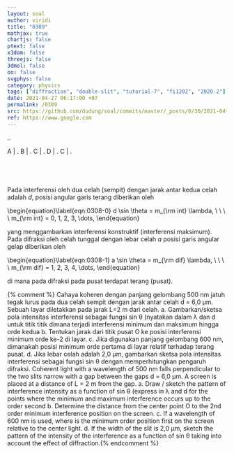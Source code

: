 ```yaml
---
layout: soal
author: viridi
title: "0309"
mathjax: true
chartjs: false
ptext: false
x3dom: false
threejs: false
3dmol: false
oo: false
svgphys: false
category: physics
tags: ["diffraction", "double-slit", "tutorial-7", "fi1202", "2020-2"]
date: 2021-04-27 06:17:00 +07
permalink: /0309
src: https://github.com/dudung/soal/commits/master/_posts/0/30/2021-04-27-elementary-physics-tutorial-7-9.md
ref: https://www.google.com
---
```

..

A | .
B | .
C | .
D | .
C | .


## &nbsp;
Pada interferensi oleh dua celah (sempit) dengan jarak antar kedua celah adalah $d$, posisi angular garis terang diberikan oleh

\begin{equation}\label{eqn:0308-0}
d \sin \theta = m_{\rm int} \lambda, \ \ \ \ m_{\rm int} = 0, 1, 2, 3, \dots,
\end{equation}

yang menggambarkan interferensi konstruktif (interferensi maksimum). Pada difraksi oleh celah tunggal dengan lebar celah $a$ posisi garis angular gelap diberikan oleh

\begin{equation}\label{eqn:0308-1}
a \sin \theta = m_{\rm dif} \lambda, \ \ \ \ m_{\rm dif} = 1, 2, 3, 4, \dots,
\end{equation}

di mana pada difraksi pada pusat terdapat terang (pusat).

{% comment %}
Cahaya koheren dengan panjang gelombang 500 nm jatuh tegak lurus pada dua celah sempit dengan jarak antar celah d = 6,0 μm. Sebuah layar diletakkan pada jarak L=2 m dari celah.
a. Gambarkan/sketsa pola intensitas interferensi sebagai fungsi sin θ (nyatakan dalam λ dan d untuk titik titik dimana terjadi interferensi minimum dan maksimum hingga orde kedua
b. Tentukan jarak dari titik pusat O ke posisi interferensi minimum orde ke-2 di layar.
c. Jika digunakan panjang gelombang 600 nm, dimanakah posisi minimum orde pertama di layar relatif terhadap terang pusat.
d. Jika lebar celah adalah 2,0 μm, gambarkan sketsa pola intensitas interferensi sebagai fungsi sin θ dengan memperhitungkan pengaruh difraksi.
Coherent light with a wavelength of 500 nm falls perpendicular to the two slits narrow with a gap between the gaps d = 6,0 μm. A screen is placed at a distance of L = 2 m from the gap.
a. Draw / sketch the pattern of interference intensity as a function of sin θ (express in λ and d for the points where the minimum and maximum interference occurs up to the order second
b. Determine the distance from the center point O to the 2nd order minimum interference position on the screen.
c. If a wavelength of 600 nm is used, where is the minimum order position first on the screen relative to the center light.
d. If the width of the slit is 2,0 μm, sketch the pattern of the intensity of the interference as a function of sin θ taking into account the effect of diffraction.{% endcomment %}
